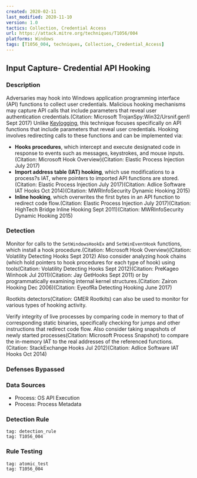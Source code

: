 ```yaml
---
created: 2020-02-11
last_modified: 2020-11-10
version: 1.0
tactics: Collection, Credential Access
url: https://attack.mitre.org/techniques/T1056/004
platforms: Windows
tags: [T1056_004, techniques, Collection,_Credential_Access]
---
```


## Input Capture- Credential API Hooking

### Description

Adversaries may hook into Windows application programming interface (API) functions to collect user credentials. Malicious hooking mechanisms may capture API calls that include parameters that reveal user authentication credentials.(Citation: Microsoft TrojanSpy:Win32/Ursnif.gen!I Sept 2017) Unlike [Keylogging](https://attack.mitre.org/techniques/T1056/001),  this technique focuses specifically on API functions that include parameters that reveal user credentials. Hooking involves redirecting calls to these functions and can be implemented via:

* **Hooks procedures**, which intercept and execute designated code in response to events such as messages, keystrokes, and mouse inputs.(Citation: Microsoft Hook Overview)(Citation: Elastic Process Injection July 2017)
* **Import address table (IAT) hooking**, which use modifications to a process?s IAT, where pointers to imported API functions are stored.(Citation: Elastic Process Injection July 2017)(Citation: Adlice Software IAT Hooks Oct 2014)(Citation: MWRInfoSecurity Dynamic Hooking 2015)
* **Inline hooking**, which overwrites the first bytes in an API function to redirect code flow.(Citation: Elastic Process Injection July 2017)(Citation: HighTech Bridge Inline Hooking Sept 2011)(Citation: MWRInfoSecurity Dynamic Hooking 2015)


### Detection

Monitor for calls to the `SetWindowsHookEx` and `SetWinEventHook` functions, which install a hook procedure.(Citation: Microsoft Hook Overview)(Citation: Volatility Detecting Hooks Sept 2012) Also consider analyzing hook chains (which hold pointers to hook procedures for each type of hook) using tools(Citation: Volatility Detecting Hooks Sept 2012)(Citation: PreKageo Winhook Jul 2011)(Citation: Jay GetHooks Sept 2011) or by programmatically examining internal kernel structures.(Citation: Zairon Hooking Dec 2006)(Citation: EyeofRa Detecting Hooking June 2017)

Rootkits detectors(Citation: GMER Rootkits) can also be used to monitor for various types of hooking activity.

Verify integrity of live processes by comparing code in memory to that of corresponding static binaries, specifically checking for jumps and other instructions that redirect code flow. Also consider taking snapshots of newly started processes(Citation: Microsoft Process Snapshot) to compare the in-memory IAT to the real addresses of the referenced functions.(Citation: StackExchange Hooks Jul 2012)(Citation: Adlice Software IAT Hooks Oct 2014)

### Defenses Bypassed



### Data Sources

  - Process: OS API Execution
  -  Process: Process Metadata
### Detection Rule

```query
tag: detection_rule
tag: T1056_004
```

### Rule Testing

```query
tag: atomic_test
tag: T1056_004
```

